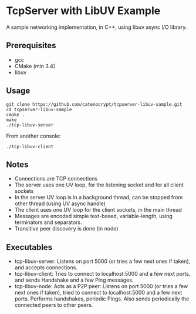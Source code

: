 # TcpServer with LibUV Example

A sample networking implementation, in C++, using libuv async I/O library.

## Prerequisites
* gcc
* CMake (min 3.4)
* libuv

## Usage

    git clone https://github.com/catenocrypt/tcpserver-libuv-sample.git
    cd tcpserver-libuv-sample
    cmake .
    make
    ./tcp-libuv-server

From another console:

    ./tcp-libuv-client

## Notes

* Connections are TCP connections
* The server uses one UV loop, for the listening socket and for all client sockets
* In the server UV loop is in a background thread, can be stopped from other thread (using UV async handle)
* The client uses one UV loop for the client sockets, in the main thread
* Messages are encoded simple text-based, variable-length, using terminators and separators.
* Transitive peer discovery is done (in node)

## Executables 

* tcp-libuv-server: Listens on port 5000 (or tries a few next ones if taken), and accepts connections.
* tcp-libuv-client: Tries to connect to localhost:5000 and a few next ports, and sends Handshake and a few Ping messages.
* tcp-libuv-node: Acts as a P2P peer: Listens on port 5000 (or tries a few next ones if taken), tried to connect to localhost:5000 and a few next ports.  Performs handshakes, periodic Pings.  Also sends periodically the connected peers to other peers.
